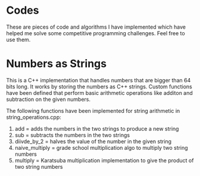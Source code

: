 Codes
=====
These are pieces of code and algorithms I have implemented which have helped me solve some competitive programming challenges. Feel free to use them.

Numbers as Strings
==================
This is a C++ implementation that handles numbers that are bigger than 64 bits long. It works by storing the numbers
as C++ strings. Custom functions have been defined that perform basic arithmetic operations like additon and subtraction
on the given numbers.

The following functions have been implemented for string arithmetic in string_operations.cpp:

1. add = adds the numbers in the two strings to produce a new string
2. sub = subtracts the numbers in the two strings
3. diivde_by_2 = halves the value of the number in the given string
4. naive_multiply = grade school multiplication algo to multiply two string numbers
5. multiply = Karatsuba multiplication implementation to give the product of two string numbers
